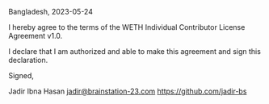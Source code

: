 Bangladesh, 2023-05-24

I hereby agree to the terms of the WETH Individual Contributor License
Agreement v1.0.

I declare that I am authorized and able to make this agreement and sign this
declaration.

Signed,

Jadir Ibna Hasan jadir@brainstation-23.com https://github.com/jadir-bs